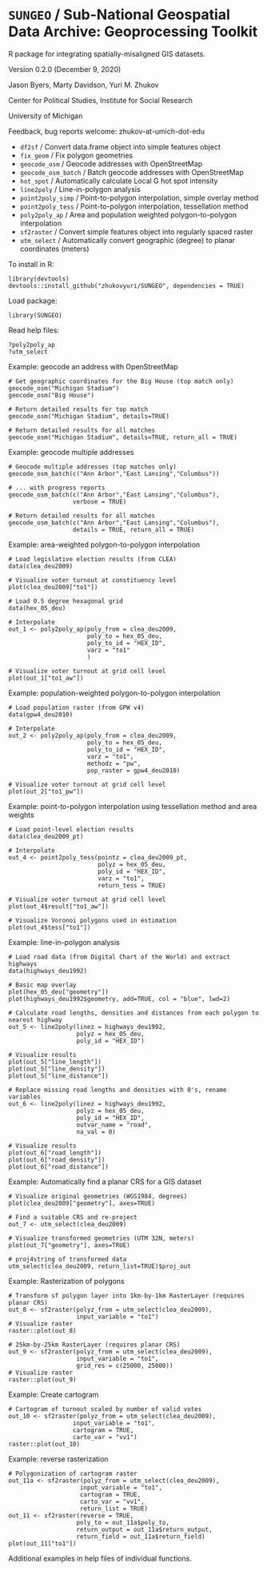 # `SUNGEO` / Sub-National Geospatial Data Archive: Geoprocessing Toolkit
R package for integrating spatially-misaligned GIS datasets.

Version 0.2.0 (December 9, 2020)

Jason Byers, Marty Davidson, Yuri M. Zhukov

Center for Political Studies, Institute for Social Research

University of Michigan

Feedback, bug reports welcome: zhukov-at-umich-dot-edu

* `df2sf` / Convert data.frame object into simple features object
* `fix_geom` / Fix polygon geometries
* `geocode_osm` / Geocode addresses with OpenStreetMap
* `geocode_osm_batch` / Batch geocode addresses with OpenStreetMap
* `hot_spot` / Automatically calculate Local G hot spot intensity
* `line2poly` / Line-in-polygon analysis
* `point2poly_simp` / Point-to-polygon interpolation, simple overlay method
* `point2poly_tess` / Point-to-polygon interpolation, tessellation method
* `poly2poly_ap` / Area and population weighted polygon-to-polygon interpolation
* `sf2raster` / Convert simple features object into regularly spaced raster
* `utm_select` / Automatically convert geographic (degree) to planar coordinates (meters)


To install in R:

```
library(devtools)
devtools::install_github("zhukovyuri/SUNGEO", dependencies = TRUE)
```

Load package:

```
library(SUNGEO)
```

Read help files:

```
?poly2poly_ap
?utm_select
```

Example: geocode an address with OpenStreetMap

```
# Get geographic coordinates for the Big House (top match only)
geocode_osm("Michigan Stadium")
geocode_osm("Big House")

# Return detailed results for top match
geocode_osm("Michigan Stadium", details=TRUE)

# Return detailed results for all matches
geocode_osm("Michigan Stadium", details=TRUE, return_all = TRUE)

```

Example: geocode multiple addresses

```
# Geocode multiple addresses (top matches only)
geocode_osm_batch(c("Ann Arbor","East Lansing","Columbus"))

# ... with progress reports
geocode_osm_batch(c("Ann Arbor","East Lansing","Columbus"), 
                  verbose = TRUE)

# Return detailed results for all matches
geocode_osm_batch(c("Ann Arbor","East Lansing","Columbus"),
                  details = TRUE, return_all = TRUE)

```

Example: area-weighted polygon-to-polygon interpolation

```
# Load legislative election results (from CLEA)
data(clea_deu2009)

# Visualize voter turnout at constituency level
plot(clea_deu2009["to1"])

# Load 0.5 degree hexagonal grid
data(hex_05_deu)

# Interpolate
out_1 <- poly2poly_ap(poly_from = clea_deu2009,
                      poly_to = hex_05_deu,
                      poly_to_id = "HEX_ID",
                      varz = "to1"
                      )

# Visualize voter turnout at grid cell level
plot(out_1["to1_aw"])
```

Example: population-weighted polygon-to-polygon interpolation

```
# Load population raster (from GPW v4)
data(gpw4_deu2010)

# Interpolate
out_2 <- poly2poly_ap(poly_from = clea_deu2009,
                      poly_to = hex_05_deu,
                      poly_to_id = "HEX_ID",
                      varz = "to1",
                      methodz = "pw",
                      pop_raster = gpw4_deu2010)

# Visualize voter turnout at grid cell level
plot(out_2["to1_pw"])
```

Example: point-to-polygon interpolation using tessellation method and area weights

```
# Load point-level election results
data(clea_deu2009_pt)

# Interpolate
out_4 <- point2poly_tess(pointz = clea_deu2009_pt,
                         polyz = hex_05_deu,
                         poly_id = "HEX_ID",
                         varz = "to1",
                         return_tess = TRUE)

# Visualize voter turnout at grid cell level 
plot(out_4$result["to1_aw"])

# Visualize Voronoi polygons used in estimation
plot(out_4$tess["to1"])
```

Example: line-in-polygon analysis

```
# Load road data (from Digital Chart of the World) and extract highways
data(highways_deu1992)

# Basic map overlay
plot(hex_05_deu["geometry"])
plot(highways_deu1992$geometry, add=TRUE, col = "blue", lwd=2)

# Calculate road lengths, densities and distances from each polygon to nearest highway
out_5 <- line2poly(linez = highways_deu1992,
                   polyz = hex_05_deu,
                   poly_id = "HEX_ID")
                   
# Visualize results
plot(out_5["line_length"])
plot(out_5["line_density"])
plot(out_5["line_distance"])

# Replace missing road lengths and densities with 0's, rename variables
out_6 <- line2poly(linez = highways_deu1992,
                   polyz = hex_05_deu,
                   poly_id = "HEX_ID",
                   outvar_name = "road",
                   na_val = 0)

# Visualize results
plot(out_6["road_length"])
plot(out_6["road_density"])
plot(out_6["road_distance"])
```

Example: Automatically find a planar CRS for a GIS dataset

```
# Visualize original geometries (WGS1984, degrees)
plot(clea_deu2009["geometry"], axes=TRUE)

# Find a suitable CRS and re-project
out_7 <- utm_select(clea_deu2009)

# Visualize transformed geometries (UTM 32N, meters)
plot(out_7["geometry"], axes=TRUE)

# proj4string of transformed data
utm_select(clea_deu2009, return_list=TRUE)$proj_out
```

Example: Rasterization of polygons

```
# Transform sf polygon layer into 1km-by-1km RasterLayer (requires planar CRS)
out_8 <- sf2raster(polyz_from = utm_select(clea_deu2009),
                   input_variable = "to1")
# Visualize raster
raster::plot(out_8)

# 25km-by-25km RasterLayer (requires planar CRS)
out_9 <- sf2raster(polyz_from = utm_select(clea_deu2009),
                   input_variable = "to1",
                   grid_res = c(25000, 25000))
# Visualize raster
raster::plot(out_9)
```

Example: Create cartogram

```
# Cartogram of turnout scaled by number of valid votes
out_10 <- sf2raster(polyz_from = utm_select(clea_deu2009),
                  input_variable = "to1",
                  cartogram = TRUE,
                  carto_var = "vv1")
raster::plot(out_10)
```

Example: reverse rasterization

```
# Polygonization of cartogram raster
out_11a <- sf2raster(polyz_from = utm_select(clea_deu2009),
                    input_variable = "to1",
                    cartogram = TRUE,
                    carto_var = "vv1",
                    return_list = TRUE)
out_11 <- sf2raster(reverse = TRUE,
                   poly_to = out_11a$poly_to,
                   return_output = out_11a$return_output,
                   return_field = out_11a$return_field)
plot(out_11["to1"])

```

Additional examples in help files of individual functions.
